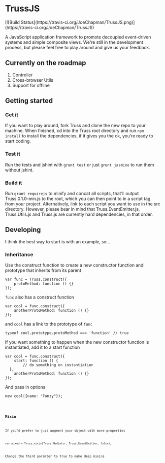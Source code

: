 <h1>TrussJS</h1> [![Build Status](https://travis-ci.org/JoeChapman/TrussJS.png)](https://travis-ci.org/JoeChapman/TrussJS)

<p>A JavaScript application framework to promote decoupled event-driven systems and simple composite views. We're still in the development process, but please feel free to play around and give us your feedback.</p>

<h2>Currently on the roadmap</h2>

<ol>
	<li>Controller</li>
	<li>Cross-browser Utils</li>
	<li>Support for offline</li>
</ol>

<h2>Getting started</h2>

<h3>Get it</h3>
<p>If you want to play around, fork Truss and clone the new repo to your machine. When finished, cd into the Truss root directory and run <code>npm install</code> to install the dependencies, if it gives you the ok, you're ready to start coding.</p>

<h3>Test it</h3>
<p>Run the tests and jshint with <code>grunt test</code> or just <code>grunt jasmine</code> to run them without jshint.</p>

<h3>Build it</h3>
<p>Run <code>grunt requirejs</code> to minify and concat all scripts, that'll output Truss.0.1.0-min.js to the root, which you can then point to in a script tag from your project. Alternatively, link to each script you want to use in the src directory. However, please bear in mind that Truss.EventEmitter.js, Truss.Utils.js and Truss.js are currently hard dependencies, in that order.</p>

<h2>Developing</h2>
<p>I think the best way to start is with an example, so...</p>

<h3>Inheritance</h3>
<p>Use the construct function to create a new constructor function and prototype that inherits from its parent</p>
<pre>
<code>var func = Truss.construct({
	protoMethod: function () {}
});</code>
</pre>
<p><code>func</code> also has a construct function</p>
<pre>
<code>var cool = func.construct({
	anotherProtoMethod: function () {}
});</code>
</pre>
<p> and <code>cool</code> has a link to the prototype of <code>func</code></p>
<pre>
<code>typeof cool.prototype.protoMethod === 'function' // true</code>
</pre>
<p>If you want something to happen when the new constructor function is instantiated, add it to a start function</p>
<pre>
<code>var cool = func.construct({
	start: function () {
		// do something on instantiation
  },
	anotherProtoMethod: function () {}
});</code>
</pre>
<p>And pass in options</p>
<pre><code>new cool({name: "Fonzy"});<code></pre>

<h3>Mixin</h3>
<p>If you'd prefer to just augment your object with more properties</p>
<pre>
<code>var mixed = Truss.mixin(Truss.Mediator, Truss.EventEmitter, false);</code>
</pre>
<p>Change the third paramter to true to make deep mixins</p>





